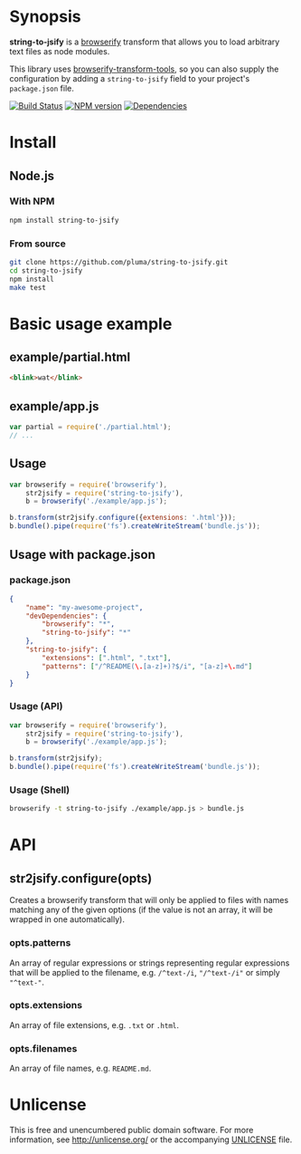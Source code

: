 # Synopsis

**string-to-jsify** is a [browserify](https://github.com/substack/node-browserify) transform that allows you to load arbitrary text files as node modules.

This library uses [browserify-transform-tools](https://github.com/benbria/browserify-transform-tools), so you can also supply the configuration by adding a `string-to-jsify` field to your project's `package.json` file.

[![Build Status](https://travis-ci.org/pluma/string-to-jsify.png?branch=master)](https://travis-ci.org/pluma/string-to-jsify) [![NPM version](https://badge.fury.io/js/string-to-jsify.png)](http://badge.fury.io/js/string-to-jsify) [![Dependencies](https://david-dm.org/pluma/string-to-jsify.png)](https://david-dm.org/pluma/string-to-jsify)

# Install

## Node.js

### With NPM

```sh
npm install string-to-jsify
```

### From source

```sh
git clone https://github.com/pluma/string-to-jsify.git
cd string-to-jsify
npm install
make test
```

# Basic usage example

## example/partial.html

```html
<blink>wat</blink>
```

## example/app.js

```javascript
var partial = require('./partial.html');
// ...
```

## Usage

```javascript
var browserify = require('browserify'),
    str2jsify = require('string-to-jsify'),
    b = browserify('./example/app.js');

b.transform(str2jsify.configure({extensions: '.html'}));
b.bundle().pipe(require('fs').createWriteStream('bundle.js'));
```

## Usage with package.json

### package.json

```json
{
    "name": "my-awesome-project",
    "devDependencies": {
        "browserify": "*",
        "string-to-jsify": "*"
    },
    "string-to-jsify": {
        "extensions": [".html", ".txt"],
        "patterns": ["/^README(\.[a-z]+)?$/i", "[a-z]+\.md"]
    }
}
```

### Usage (API)

```javascript
var browserify = require('browserify'),
    str2jsify = require('string-to-jsify'),
    b = browserify('./example/app.js');

b.transform(str2jsify);
b.bundle().pipe(require('fs').createWriteStream('bundle.js'));
```

### Usage (Shell)

```sh
browserify -t string-to-jsify ./example/app.js > bundle.js
```

# API

## str2jsify.configure(opts)

Creates a browserify transform that will only be applied to files with names
matching any of the given options (if the value is not an array, it will be wrapped in one automatically).

### opts.patterns

An array of regular expressions or strings representing regular expressions that will be applied to the filename, e.g. `/^text-/i`, `"/^text-/i"` or simply `"^text-"`.

### opts.extensions

An array of file extensions, e.g. `.txt` or `.html`.

### opts.filenames

An array of file names, e.g. `README.md`.

# Unlicense

This is free and unencumbered public domain software. For more information, see http://unlicense.org/ or the accompanying [UNLICENSE](https://github.com/pluma/string-to-jsify/blob/master/UNLICENSE) file.